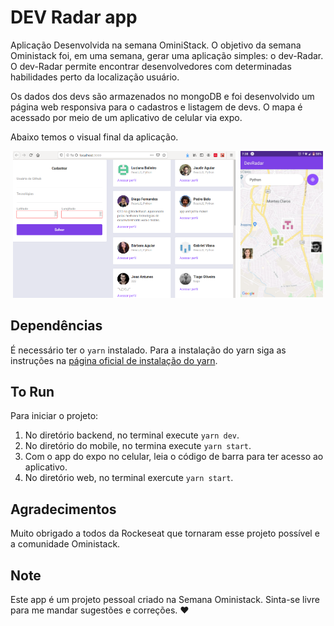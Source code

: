# DEV Radar app

Aplicação Desenvolvida na semana OminiStack. O objetivo da semana Oministack
foi, em uma semana, gerar uma aplicação simples: o dev-Radar. O dev-Radar permite
encontrar desenvolvedores com determinadas habilidades perto da localização
usuário.

Os dados dos devs são armazenados no mongoDB e foi desenvolvido um página web 
responsiva para o cadastros e listagem de devs. O mapa é acessado por meio de um
aplicativo de celular via expo.

Abaixo temos o visual final da aplicação.

<div style="display:flex">
  <div style="flex:73%;padding: 0 4px;">
    <img src="./img/web.png">
  </div>
  <div style="flex:27%;padding: 0 4px;"> 
    <img src = "./img/mobile.jpeg">
  </div>
</div>

## Dependências

É necessário ter o `yarn` instalado. Para a instalação do yarn siga as instruções
na [página oficial de instalação do yarn](https://yarnpkg.com/lang/en/docs/install/#debian-stable). 


## To Run


Para iniciar o projeto:

1. No diretório backend, no terminal execute  `yarn dev`.
2. No diretório do mobile, no termina execute `yarn start`.
3. Com o app do expo no celular, leia o código de barra 
para ter acesso ao aplicativo.
4. No diretório web, no terminal exercute `yarn start`.

## Agradecimentos

Muito obrigado a todos da Rockeseat que tornaram esse projeto possível e a comunidade
Oministack.

## Note

Este app é um projeto pessoal criado na Semana Oministack. Sinta-se livre para me mandar sugestões e correções. :hearts:






